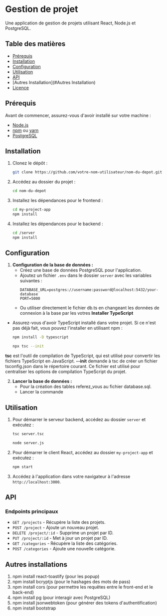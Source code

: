 # Gestion de projet

Une application de gestion de projets utilisant React, Node.js et PostgreSQL.

## Table des matières
- [Prérequis](#prérequis)
- [Installation](#installation)
- [Configuration](#configuration)
- [Utilisation](#utilisation)
- [API](#api)
- [Autres Installation](#Autres Installation)
- [Licence](#licence)

## Prérequis

Avant de commencer, assurez-vous d'avoir installé sur votre machine :
- [Node.js](https://nodejs.org/fr)
- [npm](https://www.npmjs.com/) ou [yarn](https://yarnpkg.com/)
- [PostgreSQL](https://www.enterprisedb.com/downloads/postgres-postgresql-downloads)

## Installation

1. Clonez le dépôt :
    ```bash
    git clone https://github.com/votre-nom-utilisateur/nom-du-depot.git
    ```

2. Accédez au dossier du projet :
    ```bash
    cd nom-du-depot
    ```

3. Installez les dépendances pour le frontend :
    ```bash
    cd my-project-app
    npm install
    ```

4. Installez les dépendances pour le backend :
    ```bash
    cd /server
    npm install
    ```

## Configuration

1. **Configuration de la base de données :**
   - Créez une base de données PostgreSQL pour l'application.
   - Ajoutez un fichier `.env`  dans le dossier `server` avec les variables suivantes :
     ```env
     DATABASE_URL=postgres://username:password@localhost:5432/your-database
     PORT=5000
     ```
    - Ou utiliser directement le fichier db.ts en changeant les données de connexion à la base par les votres
**Installer TypeScript**
- Assurez-vous d'avoir TypeScript installé dans votre projet. Si ce n'est pas déjà fait, vous pouvez l'installer en utilisant npm :
    ```bash
    npm install -D typescript
    ```
    ```bash
    npx tsc --init
    ```

**tsc** est l'outil de compilation de TypeScript, qui est utilisé pour convertir les fichiers TypeScript en JavaScript.
**--init** demande à tsc de créer un fichier tsconfig.json dans le répertoire courant. Ce fichier est utilisé pour centraliser les options de compilation TypeScript du projet.

2. **Lancer la base de données :**
   - Pour la création des tables referez_vous au fichier database.sql.
   - Lancer la commande 
  

## Utilisation

1. Pour démarrer le serveur backend, accédez au dossier `server` et exécutez :
     ```bash
    tsc server.tsc
    ```

    ```bash
    node server.js
    ```

2. Pour démarrer le client React, accédez au dossier `my-project-app` et exécutez :
    ```bash
    npm start
    ```

3. Accédez à l'application dans votre navigateur à l'adresse `http://localhost:3000`.

## API

### Endpoints principaux
- `GET /projects` - Récupère la liste des projets.
- `POST /project` - Ajoute un nouveau projet.
- `DELETE /project/:id` - Supprime un projet par ID.
- `PUT /project/:id` - Met à jour un projet par ID.
- `GET /categories` - Récupère la liste des catégories.
- `POST /categories` - Ajoute une nouvelle catégorie.

## Autres installations

1. npm install react-toastify (pour les popup)   
2. npm install bcryptjs (pour le hashages des mots de pass)   
3. npm install cors   (pour permettre les requêtes entre le front-end et le back-end)
4. npm install pg (pour interagir avec PostgreSQL)
5. npm install jsonwebtoken (pour générer des tokens d'authentification)
6. npm install bootstrap   

